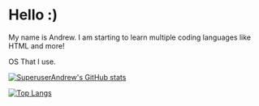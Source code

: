 # Hello :)
My name is Andrew. I am starting to learn multiple coding languages like HTML and more!

 OS That I use.

[![SuperuserAndrew's GitHub stats](https://github-readme-stats.vercel.app/api?username=SuperuserAndrew)](https://github.com/anuraghazra/github-readme-stats)


[![Top Langs](https://github-readme-stats.vercel.app/api/top-langs/?username=SuperuserAndrew)](https://github.com/anuraghazr/github-readme-stats)

